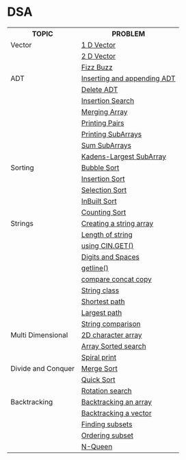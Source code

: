 # DSA

<table>
  <tr>
    <th>TOPIC</th>
    <th>PROBLEM</th>
  </tr> 
  <tr>
    <td>Vector</td>
    <td><a href="https://github.com/ishikkkkaaaa/DSA/blob/main/01%20Arrays%20and%20Vector/01-vector.cpp">1 D Vector</a></td>
  </tr>
   <tr>
    <td></td>
    <td><a href="https://github.com/ishikkkkaaaa/DSA/blob/main/01%20Arrays%20and%20Vector/02-2dVector.cpp">2 D Vector</a></td>
  </tr>
  <tr>
    <td></td>
    <td><a href="https://github.com/ishikkkkaaaa/DSA/blob/main/01%20Arrays%20and%20Vector/FizzBuzz.cpp">Fizz Buzz</a></td>
  </tr>

<!-- 2 -->

<tr>
    <td>ADT</td>
    <td><a href="">Inserting and appending ADT</a></td>
  </tr>
   <tr>
    <td></td>
    <td><a href="">Delete ADT</a></td>
  </tr>
  <tr>
    <td></td>
    <td><a href="">Insertion Search</a></td>
  </tr>
  <tr>
    <td></td>
    <td><a href="">Merging Array</a></td>
  </tr>
  <tr>
    <td></td>
    <td><a href="">Printing Pairs</a></td>
  </tr>
  <tr>
    <td></td>
    <td><a href="">Printing SubArrays</a></td>
  </tr>
    <td></td>
    <td><a href="">Sum SubArrays</a></td>
  </tr>
  </tr>
    <td></td>
    <td><a href="">Kadens-Largest SubArray</a></td>
  </tr>
     
  <!-- 3 -->

<tr>
    <td>Sorting</td>
    <td><a href="">Bubble Sort</a></td>
  </tr>
   <tr>
    <td></td>
    <td><a href="">Insertion Sort</a></td>
  </tr>
  <tr>
    <td></td>
    <td><a href="">Selection Sort</a></td>
  </tr>
  <tr>
    <td></td>
    <td><a href="">InBuilt Sort</a></td>
  </tr>
    <tr>
    <td></td>
    <td><a href="">Counting Sort</a></td>
  </tr>
  <!-- 4 -->

<tr>
    <td>Strings</td>
    <td><a href="">Creating a string array</a></td>
  </tr>
   <tr>
    <td></td>
    <td><a href="">Length of string</a></td>
  </tr>
  <tr>
    <td></td>
    <td><a href="">using CIN.GET()</a></td>
  </tr>
  <tr>
    <td></td>
    <td><a href="">Digits and Spaces</a></td>
  </tr>
    <tr>
    <td></td>
    <td><a href="">getline()</a></td>
  </tr>
      <tr>
    <td></td>
    <td><a href="">compare concat copy</a></td>
  </tr>
        <tr>
    <td></td>
    <td><a href="">String class</a></td>
  </tr>
    </tr>
        <tr>
    <td></td>
    <td><a href="">Shortest path</a></td>
  </tr>
     </tr>
        <tr>
    <td></td>
    <td><a href="">Largest path</a></td>
  </tr>
       </tr>
        <tr>
    <td></td>
    <td><a href="">String comparison</a></td>
  </tr>

  <!-- 5 -->

<tr>
    <td>Multi Dimensional</td>
    <td><a href="">2D character array</a></td>
  </tr>
  <tr>
    <td></td>
    <td><a href="">Array Sorted search</a></td>
  </tr>
  <tr>
    <td></td>
    <td><a href="">Spiral print</a></td>
  </tr>
</tr>


  <!-- 6 -->

<tr>
    <td>Divide and Conquer</td>
    <td><a href="">Merge Sort</a></td>
  </tr>
  <tr>
    <td></td>
    <td><a href="">Quick Sort</a></td>
  </tr>
  <tr>
    <td></td>
    <td><a href="">Rotation search</a></td>
  </tr>
</tr>
  
  <!-- 7 -->
  <tr>
    <td>Backtracking</td>
    <td><a href="">Backtracking an array</a></td>
  </tr>
  <tr>
    <td></td>
    <td><a href="">Backtracking a vector</a></td>
  </tr>
  <tr>
    <td></td>
    <td><a href="">Finding subsets</a></td>
  </tr>
  <tr>
    <td></td>
    <td><a href="">Ordering subset</a></td>
  </tr>
  <tr>
    <td></td>
    <td><a href="">N-Queen</a></td>
  </tr>
 
</tr>
</table>
